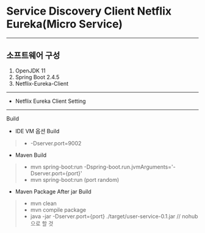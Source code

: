# Service Discovery Client Netflix Eureka(Micro Service)
- - -
## 소프트웨어 구성
1. OpenJDK 11
2. Spring Boot 2.4.5
3. Netflix-Eureka-Client
- - -
- Netflix Eureka Client Setting
- - -
Build
 * IDE VM 옵션 Build
> - -Dserver.port=9002
 * Maven Build
> - mvn spring-boot:run -Dspring-boot.run.jvmArguments='-Dserver.port={port}'
> - mvn spring-boot:run (port random)
 * Maven Package After jar Build
> - mvn clean
> - mvn compile package
> - java -jar -Dserver.port={port} ./target/user-service-0.1.jar   // nohub 으로 할 것
